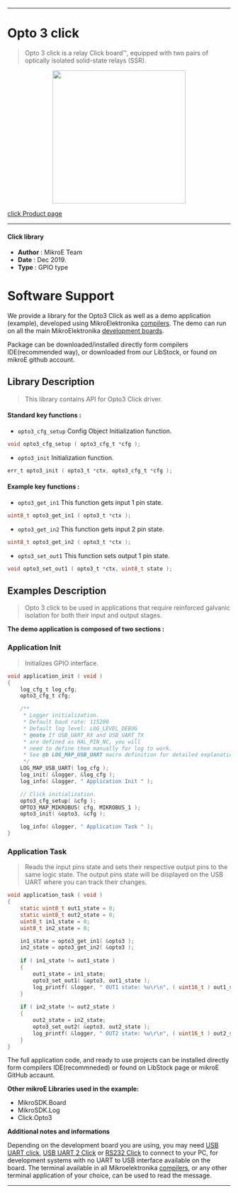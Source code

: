 
---
# Opto 3 click

> Opto 3 click is a relay Click board™, equipped with two pairs of optically isolated solid-state relays (SSR).

<p align="center">
  <img src="https://download.mikroe.com/images/click_for_ide/opto3_click.png" height=300px>
</p>

[click Product page](https://www.mikroe.com/opto-3-click)

---


#### Click library 

- **Author**        : MikroE Team
- **Date**          : Dec 2019.
- **Type**          : GPIO type


# Software Support

We provide a library for the Opto3 Click 
as well as a demo application (example), developed using MikroElektronika 
[compilers](https://shop.mikroe.com/compilers). 
The demo can run on all the main MikroElektronika [development boards](https://shop.mikroe.com/development-boards).

Package can be downloaded/installed directly form compilers IDE(recommended way), or downloaded from our LibStock, or found on mikroE github account. 

## Library Description

> This library contains API for Opto3 Click driver.

#### Standard key functions :

- `opto3_cfg_setup` Config Object Initialization function.
```c
void opto3_cfg_setup ( opto3_cfg_t *cfg ); 
```

- `opto3_init` Initialization function.
```c
err_t opto3_init ( opto3_t *ctx, opto3_cfg_t *cfg );
```

#### Example key functions :

- `opto3_get_in1` This function gets input 1 pin state.
```c
uint8_t opto3_get_in1 ( opto3_t *ctx );
```

- `opto3_get_in2` This function gets input 2 pin state.
```c
uint8_t opto3_get_in2 ( opto3_t *ctx );
```

- `opto3_set_out1` This function sets output 1 pin state.
```c
void opto3_set_out1 ( opto3_t *ctx, uint8_t state );
```

## Examples Description

> Opto 3 click to be used in applications that require reinforced galvanic 
> isolation for both their input and output stages.

**The demo application is composed of two sections :**

### Application Init 

> Initializes GPIO interface.

```c
void application_init ( void )
{
    log_cfg_t log_cfg;
    opto3_cfg_t cfg;

    /** 
     * Logger initialization.
     * Default baud rate: 115200
     * Default log level: LOG_LEVEL_DEBUG
     * @note If USB_UART_RX and USB_UART_TX 
     * are defined as HAL_PIN_NC, you will 
     * need to define them manually for log to work. 
     * See @b LOG_MAP_USB_UART macro definition for detailed explanation.
     */
    LOG_MAP_USB_UART( log_cfg );
    log_init( &logger, &log_cfg );
    log_info( &logger, " Application Init " );

    // Click initialization.
    opto3_cfg_setup( &cfg );
    OPTO3_MAP_MIKROBUS( cfg, MIKROBUS_1 );
    opto3_init( &opto3, &cfg );

    log_info( &logger, " Application Task " );
}
```

### Application Task

> Reads the input pins state and sets their respective output pins to the same logic state.
> The output pins state will be displayed on the USB UART where you can track their changes.

```c
void application_task ( void )
{
    static uint8_t out1_state = 0;
    static uint8_t out2_state = 0;
    uint8_t in1_state = 0;
    uint8_t in2_state = 0;

    in1_state = opto3_get_in1( &opto3 );
    in2_state = opto3_get_in2( &opto3 );
    
    if ( in1_state != out1_state )
    {
        out1_state = in1_state;
        opto3_set_out1( &opto3, out1_state );
        log_printf( &logger, " OUT1 state: %u\r\n", ( uint16_t ) out1_state );
    }
    
    if ( in2_state != out2_state )
    {
        out2_state = in2_state;
        opto3_set_out2( &opto3, out2_state );
        log_printf( &logger, " OUT2 state: %u\r\n", ( uint16_t ) out2_state );
    }
}
```

The full application code, and ready to use projects can be  installed directly form compilers IDE(recommneded) or found on LibStock page or mikroE GitHub accaunt.

**Other mikroE Libraries used in the example:** 

- MikroSDK.Board
- MikroSDK.Log
- Click.Opto3

**Additional notes and informations**

Depending on the development board you are using, you may need 
[USB UART click](https://shop.mikroe.com/usb-uart-click), 
[USB UART 2 Click](https://shop.mikroe.com/usb-uart-2-click) or 
[RS232 Click](https://shop.mikroe.com/rs232-click) to connect to your PC, for 
development systems with no UART to USB interface available on the board. The 
terminal available in all Mikroelektronika 
[compilers](https://shop.mikroe.com/compilers), or any other terminal application 
of your choice, can be used to read the message.



---
